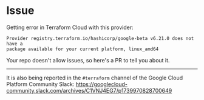 # Issue
Getting error in Terraform Cloud with this provider:
```
Provider registry.terraform.io/hashicorp/google-beta v6.21.0 does not have a
package available for your current platform, linux_amd64
```

Your repo doesn't allow issues, so here's a PR to tell you about it.

---

It is also being reported in the `#terraform` channel of the Google Cloud
Platform Community Slack:
https://googlecloud-community.slack.com/archives/C1VNJ4EG7/p1739970828700649
